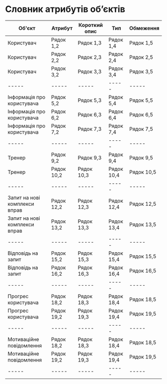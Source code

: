 # Словник атрибутів об’єктів
| Об'єкт | Атрибут| Короткий опис | Тип | Обмеження |
|------------|------------|------------|------------|------------|
|Користувач  | Рядок 1,2  | Рядок 1,3  | Рядок 1,4  | Рядок 1,5  |
| Користувач  | Рядок 2,2  | Рядок 2,3  | Рядок 2,4  | Рядок 2,5  |
|Користувач | Рядок 3,2  | Рядок 3,3  | Рядок 3,4  | Рядок 3,5  |
| ----- |----- | ----- | ----- | -----  |
|Інформація про користувача | Рядок 5,2  | Рядок 5,3  | Рядок 5,4  | Рядок 5,5  |
| Інформація про користувача  | Рядок 6,2  | Рядок 6,3  | Рядок 6,4  | Рядок 6,5  |
| Інформація про користувача  | Рядок 7,2  | Рядок 7,3  | Рядок 7,4  | Рядок 7,5  |
 |----- |----- | ----- | ----- | -----  |
| Тренер| Рядок 9,2  | Рядок 9,3  | Рядок 9,4  | Рядок 9,5  |
| Тренер | Рядок 10,2 | Рядок 10,3 | Рядок 10,4 | Рядок 10,5 |
 |----- |----- | ----- | ----- | -----  |
| Запит на нові комплекси вправ | Рядок 12,2 | Рядок 12,3 | Рядок 12,4 | Рядок 12,5 |
|  Запит на нові комплекси вправ | Рядок 13,2 | Рядок 13,3 | Рядок 13,4 | Рядок 13,5 |
|----- |----- | ----- | ----- | -----  |
| Відповідь на запит | Рядок 15,2 | Рядок 15,3 | Рядок 15,4 | Рядок 15,5 |
| Відповідь на запит | Рядок 16,2 | Рядок 16,3 | Рядок 16,4 | Рядок 16,5 |
|----- |----- | ----- | ----- | -----  |
| Прогрес користувача| Рядок 18,2 | Рядок 18,3 | Рядок 18,4 | Рядок 18,5 |
| Прогрес користувача | Рядок 19,2 | Рядок 19,3 | Рядок 19,4 | Рядок 19,5 |
|----- |----- | ----- | ----- | -----  |
| Мотиваційне повідомлення| Рядок 18,2 | Рядок 18,3 | Рядок 18,4 | Рядок 18,5 |
| Мотиваційне повідомлення | Рядок 19,2 | Рядок 19,3 | Рядок 19,4 | Рядок 19,5 |
|----- |----- | ----- | ----- | -----  |
